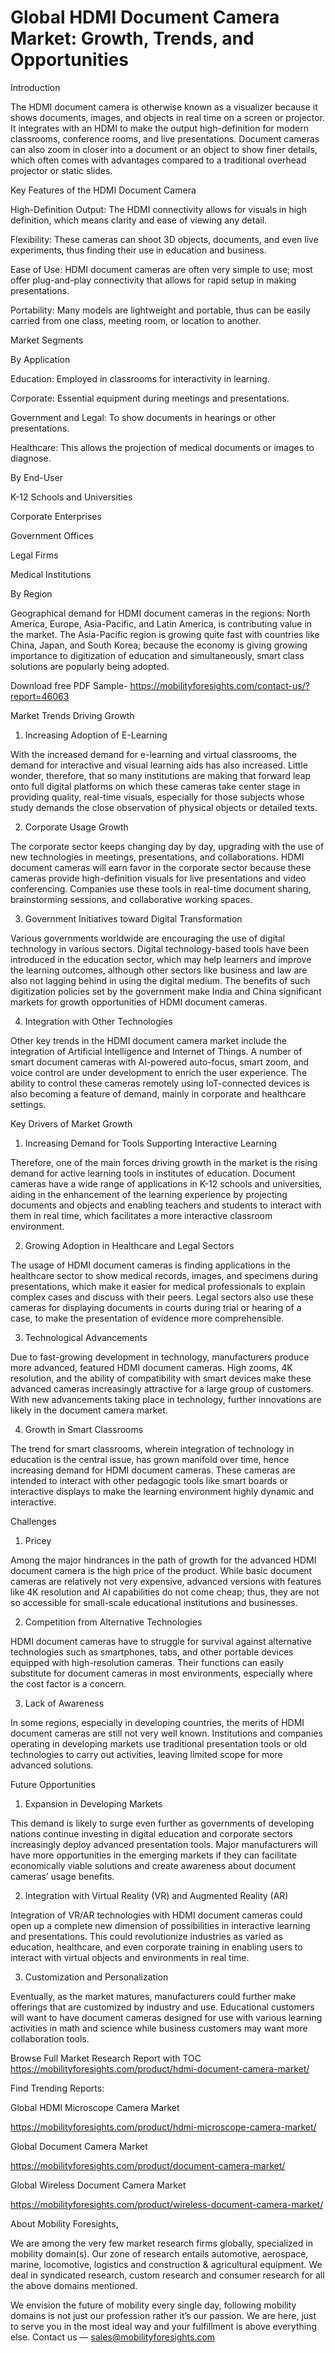 # Global HDMI Document Camera Market: Growth, Trends, and Opportunities

Introduction

The HDMI document camera is otherwise known as a visualizer because it shows documents, images, and objects in real time on a screen or projector. It integrates with an HDMI to make the output high-definition for modern classrooms, conference rooms, and live presentations. Document cameras can also zoom in closer into a document or an object to show finer details, which often comes with advantages compared to a traditional overhead projector or static slides.

Key Features of the HDMI Document Camera

High-Definition Output: The HDMI connectivity allows for visuals in high definition, which means clarity and ease of viewing any detail.

Flexibility: These cameras can shoot 3D objects, documents, and even live experiments, thus finding their use in education and business.

Ease of Use: HDMI document cameras are often very simple to use; most offer plug-and-play connectivity that allows for rapid setup in making presentations.

Portability: Many models are lightweight and portable, thus can be easily carried from one class, meeting room, or location to another.

Market Segments

By Application

Education: Employed in classrooms for interactivity in learning.

Corporate: Essential equipment during meetings and presentations.

Government and Legal: To show documents in hearings or other presentations.

Healthcare: This allows the projection of medical documents or images to diagnose.

By End-User

K-12 Schools and Universities

Corporate Enterprises

Government Offices

Legal Firms

Medical Institutions

By Region

Geographical demand for HDMI document cameras in the regions: North America, Europe, Asia-Pacific, and Latin America, is contributing value in the market. The Asia-Pacific region is growing quite fast with countries like China, Japan, and South Korea; because the economy is giving growing importance to digitization of education and simultaneously, smart class solutions are popularly being adopted.

Download free PDF Sample- https://mobilityforesights.com/contact-us/?report=46063

Market Trends Driving Growth

1. Increasing Adoption of E-Learning

With the increased demand for e-learning and virtual classrooms, the demand for interactive and visual learning aids has also increased. Little wonder, therefore, that so many institutions are making that forward leap onto full digital platforms on which these cameras take center stage in providing quality, real-time visuals, especially for those subjects whose study demands the close observation of physical objects or detailed texts.

2. Corporate Usage Growth

The corporate sector keeps changing day by day, upgrading with the use of new technologies in meetings, presentations, and collaborations. HDMI document cameras will earn favor in the corporate sector because these cameras provide high-definition visuals for live presentations and video conferencing. Companies use these tools in real-time document sharing, brainstorming sessions, and collaborative working spaces.

3. Government Initiatives toward Digital Transformation

Various governments worldwide are encouraging the use of digital technology in various sectors. Digital technology-based tools have been introduced in the education sector, which may help learners and improve the learning outcomes, although other sectors like business and law are also not lagging behind in using the digital medium. The benefits of such digitization policies set by the government make India and China significant markets for growth opportunities of HDMI document cameras.

4. Integration with Other Technologies

Other key trends in the HDMI document camera market include the integration of Artificial Intelligence and Internet of Things. A number of smart document cameras with AI-powered auto-focus, smart zoom, and voice control are under development to enrich the user experience. The ability to control these cameras remotely using IoT-connected devices is also becoming a feature of demand, mainly in corporate and healthcare settings.

Key Drivers of Market Growth

1. Increasing Demand for Tools Supporting Interactive Learning

Therefore, one of the main forces driving growth in the market is the rising demand for active learning tools in institutes of education. Document cameras have a wide range of applications in K-12 schools and universities, aiding in the enhancement of the learning experience by projecting documents and objects and enabling teachers and students to interact with them in real time, which facilitates a more interactive classroom environment.

2. Growing Adoption in Healthcare and Legal Sectors

The usage of HDMI document cameras is finding applications in the healthcare sector to show medical records, images, and specimens during presentations, which make it easier for medical professionals to explain complex cases and discuss with their peers. Legal sectors also use these cameras for displaying documents in courts during trial or hearing of a case, to make the presentation of evidence more comprehensible.

3. Technological Advancements

Due to fast-growing development in technology, manufacturers produce more advanced, featured HDMI document cameras. High zooms, 4K resolution, and the ability of compatibility with smart devices make these advanced cameras increasingly attractive for a large group of customers. With new advancements taking place in technology, further innovations are likely in the document camera market.

4. Growth in Smart Classrooms

The trend for smart classrooms, wherein integration of technology in education is the central issue, has grown manifold over time, hence increasing demand for HDMI document cameras. These cameras are intended to interact with other pedagogic tools like smart boards or interactive displays to make the learning environment highly dynamic and interactive.

Challenges

1. Pricey

Among the major hindrances in the path of growth for the advanced HDMI document camera is the high price of the product. While basic document cameras are relatively not very expensive, advanced versions with features like 4K resolution and AI capabilities do not come cheap; thus, they are not so accessible for small-scale educational institutions and businesses.

2. Competition from Alternative Technologies

HDMI document cameras have to struggle for survival against alternative technologies such as smartphones, tabs, and other portable devices equipped with high-resolution cameras. Their functions can easily substitute for document cameras in most environments, especially where the cost factor is a concern.

3. Lack of Awareness

In some regions, especially in developing countries, the merits of HDMI document cameras are still not very well known. Institutions and companies operating in developing markets use traditional presentation tools or old technologies to carry out activities, leaving limited scope for more advanced solutions.

Future Opportunities

1. Expansion in Developing Markets

This demand is likely to surge even further as governments of developing nations continue investing in digital education and corporate sectors increasingly deploy advanced presentation tools. Major manufacturers will have more opportunities in the emerging markets if they can facilitate economically viable solutions and create awareness about document cameras’ usage benefits.

2. Integration with Virtual Reality (VR) and Augmented Reality (AR)

Integration of VR/AR technologies with HDMI document cameras could open up a complete new dimension of possibilities in interactive learning and presentations. This could revolutionize industries as varied as education, healthcare, and even corporate training in enabling users to interact with virtual objects and environments in real time.

3. Customization and Personalization

Eventually, as the market matures, manufacturers could further make offerings that are customized by industry and use. Educational customers will want to have document cameras designed for use with various learning activities in math and science while business customers may want more collaboration tools.

Browse Full Market Research Report with TOC https://mobilityforesights.com/product/hdmi-document-camera-market/

Find Trending Reports:

Global HDMI Microscope Camera Market

https://mobilityforesights.com/product/hdmi-microscope-camera-market/

Global Document Camera Market

https://mobilityforesights.com/product/document-camera-market/

Global Wireless Document Camera Market

https://mobilityforesights.com/product/wireless-document-camera-market/

About Mobility Foresights,

We are among the very few market research firms globally, specialized in mobility domain(s). Our zone of research entails automotive, aerospace, marine, locomotive, logistics and construction & agricultural equipment. We deal in syndicated research, custom research and consumer research for all the above domains mentioned.

We envision the future of mobility every single day, following mobility domains is not just our profession rather it’s our passion. We are here, just to serve you in the most ideal way and your fulfillment is above everything else. Contact us — sales@mobilityforesights.com





